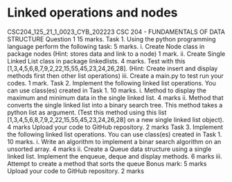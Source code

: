 
# Linked operations and nodes
CSC204_125_21_1_0023_CYB_202223
CSC 204 - FUNDAMENTALS OF DATA STRUCTURE
Question 1 15 marks. Task 1. Using the python programming language perform the following task: 5 marks. i. Create Node class in package nodes (Hint: stores data and link to a node) 1 mark. ii. Create Single Linked List class in package linkedlists. 4 marks. Test with this [1,3,4,5,6,8,7,9,2,22,15,55,45,23,24,26,28]. (Hint: Create insert and display methods first then other list operations) iii. Create a main.py to test run your codes. 1 mark. Task 2. Implement the following linked list operations. You can use class(es) created in Task 1. 10 marks. i. Method to display the maximum and minimum data in the single linked list. 4 marks ii. Method that converts the single linked list into a binary search tree. This method takes a python list as argument. (Test this method using this list [1,3,4,5,6,8,7,9,2,22,15,55,45,23,24,26,28] on a new single linked list object). 4 marks Upload your code to GitHub repository. 2 marks Task 3. Implement the following linked list operations. You can use class(es) created in Task 1. 10 marks. i. Write an algorithm to implement a binar search algorithm on an unsorted array. 4 marks ii. Create a Queue data structure using a single linked list. Implement the enqueue, deque and display methods. 6 marks iii. Attempt to create a method that sorts the queue Bonus mark: 5 marks Upload your code to GitHub repository. 2 marks
